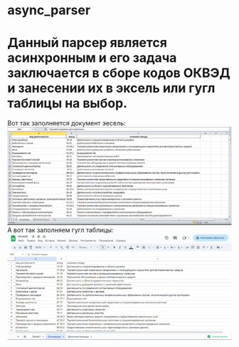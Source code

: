 # async_parser
# Данный парсер является асинхронным и его задача заключается в сборе кодов ОКВЭД и занесении их в эксель или гугл таблицы на выбор.
Вот так заполняется документ эесель:
![excel](data/1.png)
А вот так заполняем гугл таблицы:
![google_sheets](data/2.png)
